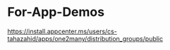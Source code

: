 # For-App-Demos
https://install.appcenter.ms/users/cs-tahazahid/apps/one2many/distribution_groups/public
